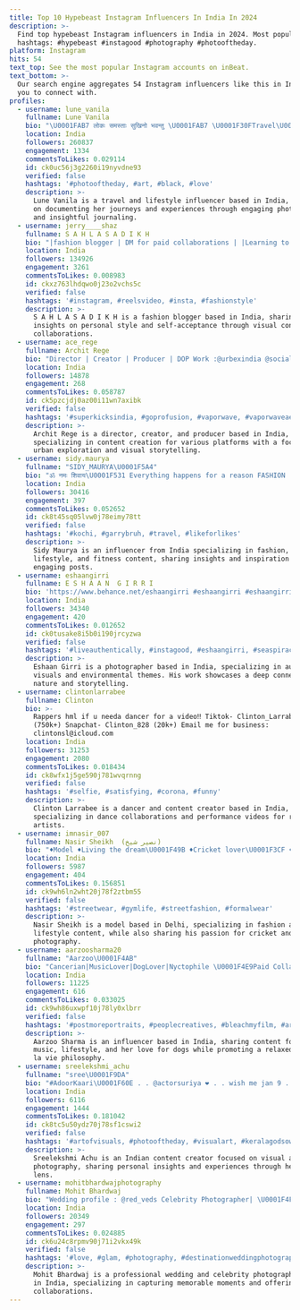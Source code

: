 ```yaml
---
title: Top 10 Hypebeast Instagram Influencers In India In 2024
description: >-
  Find top hypebeast Instagram influencers in India in 2024. Most popular
  hashtags: #hypebeast #instagood #photography #photooftheday.
platform: Instagram
hits: 54
text_top: See the most popular Instagram accounts on inBeat.
text_bottom: >-
  Our search engine aggregates 54 Instagram influencers like this in India for
  you to connect with.
profiles:
  - username: lune_vanila
    fullname: Lune Vanila
    bio: "\U0001FAB7 लोकः समस्ताः सुखिनो भवन्तु \U0001FAB7 \U0001F30FTravel\U0001F525Lifestyle ❄️Journal \U0001F4F8 \U0001F331Adding life to my time ⏳"
    location: India
    followers: 260837
    engagement: 1334
    commentsToLikes: 0.029114
    id: ck0uc56j3g2260i19nyvdne93
    verified: false
    hashtags: '#photooftheday, #art, #black, #love'
    description: >-
      Lune Vanila is a travel and lifestyle influencer based in India, focusing
      on documenting her journeys and experiences through engaging photography
      and insightful journaling.
  - username: jerry____shaz
    fullname: S A H L A S A D I K H
    bio: "|fashion blogger | DM for paid collaborations | |Learning to love myself + others better\U0001F378"
    location: India
    followers: 134926
    engagement: 3261
    commentsToLikes: 0.008983
    id: ckxz763lhdqwo0j23o2vchs5c
    verified: false
    hashtags: '#instagram, #reelsvideo, #insta, #fashionstyle'
    description: >-
      S A H L A S A D I K H is a fashion blogger based in India, sharing
      insights on personal style and self-acceptance through visual content and
      collaborations.
  - username: ace_rege
    fullname: Archit Rege
    bio: "Director | Creator | Producer | DOP Work :@urbexindia @socialdonut.co As Seen on @viceindia | @mensxpofficial Ideas come at a Price. \U0001F4CD Bombay | India"
    location: India
    followers: 14878
    engagement: 268
    commentsToLikes: 0.058787
    id: ck5pzcjdj0az00i11wn7axibk
    verified: false
    hashtags: '#superkicksindia, #goprofusion, #vaporwave, #vaporwaveaesthetics'
    description: >-
      Archit Rege is a director, creator, and producer based in India,
      specializing in content creation for various platforms with a focus on
      urban exploration and visual storytelling.
  - username: sidy.maurya
    fullname: "SIDY_MAURYA\U0001F5A4"
    bio: "ॐ नमः शिवाय\U0001F531 Everything happens for a reason FASHION |LIFESTYLE |INFLUENCER FITNESS FREAK\U0001F4AA\U0001F3FB DM For collaborations/promotions Prvtac @sidy.prvt"
    location: India
    followers: 30416
    engagement: 397
    commentsToLikes: 0.052652
    id: ck8t45sq05lvw0j78eimy78tt
    verified: false
    hashtags: '#kochi, #garrybruh, #travel, #likeforlikes'
    description: >-
      Sidy Maurya is an influencer from India specializing in fashion,
      lifestyle, and fitness content, sharing insights and inspiration through
      engaging posts.
  - username: eshaangirri
    fullname: E S H A A N  G I R R I
    bio: 'https://www.behance.net/eshaangirri #eshaangirri #eshaangirriphotography'
    location: India
    followers: 34340
    engagement: 420
    commentsToLikes: 0.012652
    id: ck0tusake8i5b0i190jrcyzwa
    verified: false
    hashtags: '#liveauthentically, #instagood, #eshaangirri, #seaspiracy'
    description: >-
      Eshaan Girri is a photographer based in India, specializing in authentic
      visuals and environmental themes. His work showcases a deep connection to
      nature and storytelling.
  - username: clintonlarrabee
    fullname: Clinton
    bio: >-
      Rappers hml if u needa dancer for a video‼️ Tiktok- Clinton_Larrabee
      (750k+) Snapchat- Clinton_828 (20k+) Email me for business:
      clintonsl@icloud.com
    location: India
    followers: 31253
    engagement: 2080
    commentsToLikes: 0.018434
    id: ck8wfx1j5ge590j781wvqrnng
    verified: false
    hashtags: '#selfie, #satisfying, #corona, #funny'
    description: >-
      Clinton Larrabee is a dancer and content creator based in India,
      specializing in dance collaborations and performance videos for rap
      artists.
  - username: imnasir_007
    fullname: Nasir Sheikh  (نصير شيخ)
    bio: "♦️Model ♦️Living the dream\U0001F49B ♦️Cricket lover\U0001F3CF ♦️Black lover ♦️Life is not perfect but your photos can be\U0001F4F8✌️ ♦️Wish me on 1st of June\U0001F382 ♦️Delhi\U0001F3E0"
    location: India
    followers: 5987
    engagement: 404
    commentsToLikes: 0.156851
    id: ck9wh6ln2wht20j78f2ztbm55
    verified: false
    hashtags: '#streetwear, #gymlife, #streetfashion, #formalwear'
    description: >-
      Nasir Sheikh is a model based in Delhi, specializing in fashion and
      lifestyle content, while also sharing his passion for cricket and
      photography.
  - username: aarzoosharma20
    fullname: "Aarzoo\U0001F4AB"
    bio: "Cancerian|MusicLover|DogLover|Nyctophile \U0001F4E9Paid Collaborations Livin’ a little C’est la vie Pune \U0001F4CD"
    location: India
    followers: 11225
    engagement: 616
    commentsToLikes: 0.033025
    id: ck9wh86uxwpf10j78ly0xlbrr
    verified: false
    hashtags: '#postmoreportraits, #peoplecreatives, #bleachmyfilm, #artifvisuals'
    description: >-
      Aarzoo Sharma is an influencer based in India, sharing content focused on
      music, lifestyle, and her love for dogs while promoting a relaxed, c'est
      la vie philosophy.
  - username: sreelekshmi_achu
    fullname: "sree\U0001F9DA"
    bio: "#AdoorKaari\U0001F60E . . @actorsuriya ❤️ . . wish me jan 9 . .. Alone with my thoughts \U0001F60A"
    location: India
    followers: 6116
    engagement: 1444
    commentsToLikes: 0.181042
    id: ck8tc5u50ydz70j78sf1cswi2
    verified: false
    hashtags: '#artofvisuals, #photooftheday, #visualart, #keralagodsowncountry'
    description: >-
      Sreelekshmi Achu is an Indian content creator focused on visual art and
      photography, sharing personal insights and experiences through her unique
      lens.
  - username: mohitbhardwajphotography
    fullname: Mohit Bhardwaj
    bio: "Wedding profile : @red_veds Celebrity Photographer| \U0001F4F8 Paid Collaborations D R E A M E R|| B E L I E V E R||❣️"
    location: India
    followers: 20349
    engagement: 297
    commentsToLikes: 0.024885
    id: ck6u24c8rpmv90j71i2vkx49k
    verified: false
    hashtags: '#love, #glam, #photography, #destinationweddingphotographer'
    description: >-
      Mohit Bhardwaj is a professional wedding and celebrity photographer based
      in India, specializing in capturing memorable moments and offering paid
      collaborations.
---
```


